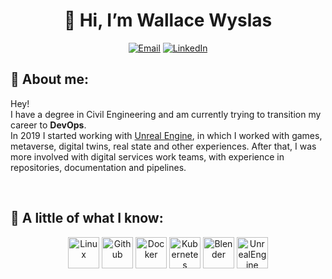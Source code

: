 <h1 align="center">👋 Hi, I’m Wallace Wyslas</h1>
<p align="center">

<p align="center">
  <a href="mailto: wallacewyslas@gmail.com" taget="blank"><img src="https://img.shields.io/badge/Gmail-333333?style=for-the-badge&logo=gmail&logoColor=red" alt="Email"></a>
  <a href="https://linkedin.com/in/wallacewyslas/" taget="blank"><img src="https://img.shields.io/badge/LinkedIn-0077B5?style=for-the-badge&logo=linkedin&logoColor=white" alt="LinkedIn"></a>
</p>

## 📄 About me:
Hey!
<br>
I have a degree in Civil Engineering and am currently trying to transition my career to **DevOps**.
<br>
In 2019 I started working with [Unreal Engine](https://www.artstation.com/wallacewyslas), in which I worked with games, metaverse, digital twins, real state and other experiences. After that, I was more involved with digital services work teams, with experience in repositories, documentation and pipelines.

<br>

## 🚀 A little of what I know:

<p align="center">
    <img alt="Linux" height="50" src="https://cdn.jsdelivr.net/gh/devicons/devicon@latest/icons/linux/linux-original.svg">
    <img alt="Github" height="50" src="https://cdn.jsdelivr.net/gh/devicons/devicon@latest/icons/github/github-original.svg">
    <img alt="Docker" height="50" src="https://cdn.jsdelivr.net/gh/devicons/devicon@latest/icons/docker/docker-original.svg">
    <img alt="Kubernetes" height="50" src="https://cdn.jsdelivr.net/gh/devicons/devicon@latest/icons/kubernetes/kubernetes-original.svg">
    <img alt="Blender" height="50" src="https://cdn.jsdelivr.net/gh/devicons/devicon@latest/icons/blender/blender-original.svg">
    <img alt="UnrealEngine" height="50" src="https://cdn.jsdelivr.net/gh/devicons/devicon@latest/icons/unrealengine/unrealengine-original.svg">
</p>          